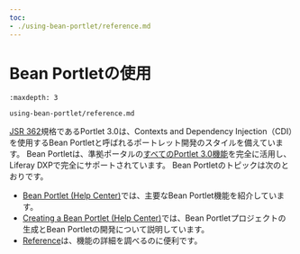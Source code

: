 ```yaml
---
toc:
- ./using-bean-portlet/reference.md
---
```

# Bean Portletの使用

```{toctree}
:maxdepth: 3

using-bean-portlet/reference.md
```

[JSR 362](https://jcp.org/en/jsr/detail?id=362)規格であるPortlet 3.0は、Contexts and Dependency Injection（CDI）を使用するBean Portletと呼ばれるポートレット開発のスタイルを備えています。 Bean Portletは、準拠ポータルの[すべてのPortlet 3.0機能](https://portals.apache.org/pluto/v301/v3Features.html)を完全に活用し、Liferay DXPで完全にサポートされています。 Bean Portletのトピックは次のとおりです。

* [Bean Portlet \(Help Center\)](https://help.liferay.com/hc/en-us/articles/360028708752-Bean-Portlet)では、主要なBean Portlet機能を紹介しています。
* [Creating a Bean Portlet \(Help Center\)](https://help.liferay.com/hc/en-us/articles/360028708772-Creating-a-Bean-Portlet)では、Bean Portletプロジェクトの生成とBean Portletの開発について説明しています。
* [Reference](./using-bean-portlet/reference.md)は、機能の詳細を調べるのに便利です。